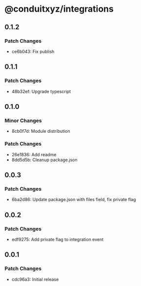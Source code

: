 # @conduitxyz/integrations

## 0.1.2

### Patch Changes

- ce6b043: Fix publish

## 0.1.1

### Patch Changes

- 48b32ef: Upgrade typescript

## 0.1.0

### Minor Changes

- 8cb0f7d: Module distribution

### Patch Changes

- 26e1836: Add readme
- 8dd5d5b: Cleanup package.json

## 0.0.3

### Patch Changes

- 6ba2d86: Update package.json with files field, fix private flag

## 0.0.2

### Patch Changes

- edf9275: Add private flag to integration event

## 0.0.1

### Patch Changes

- cdc96a3: Initial release
